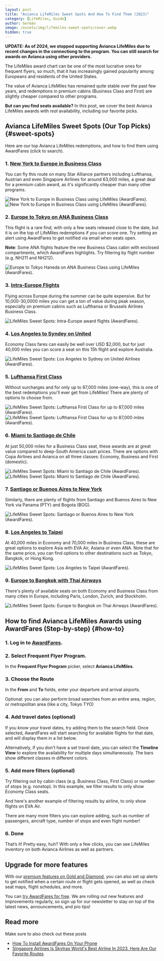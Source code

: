 ```yaml
---
layout: post
title: "Avianca LifeMiles Sweet Spots And How To Find Them (2023)"
category: [LifeMiles, Guide]
author: Germán
image: /assets/img/lifemiles-sweet-spots/cover.webp
hidden: true
---
```


**UPDATE: As of 2024, we stopped supporting Avianca LifeMiles due to recent changes in the connectiong to the program. You can still search for awards on Avianca using other providers.**

The LifeMiles award chart can be one of the most lucrative ones for frequent flyers, so much, that it has increasingly gained popularity among Europeans and residents of the United States.

The value of Avianca LifeMiles has remained quite stable over the past few years, and redemptions in premium cabins (Business Class and First) are slightly cheaper compared to other programs.

**But can you find seats available?** In this post, we cover the best Avianca LifeMiles awards with _real_ availability, including our favorite picks.

## Avianca LifeMiles Sweet Spots (Our Top Picks) {#sweet-spots}

Here are our top Avianca LifeMiles redemptions, and how to find them using AwardFares (click to search).

### 1. [New York to Europe in Business Class](https://awardfares.com/search?area:NYC.zone:Europe.;c:business;z:lifemiles)

You can fly this route on many Star Alliance partners including Lufthansa, Austrian and even Singapore Airlines for around 63,000 miles, a great deal for a premium cabin award, as it's significantly cheaper than many other programs.

<img src="/assets/img/lifemiles-sweet-spots/us-europe.webp" alt="New York to Europe in Business Class using LifeMiles (AwardFares)." />

<img src="/assets/img/lifemiles-sweet-spots/us-europe-timeline.webp" alt="New York to Europe in Business Class using LifeMiles (AwardFares)." />

### 2. [Europe to Tokyo on ANA Business Class](https://awardfares.com/search?area:LON.area:TYO.;c:business;z:lifemiles)

This flight is a rare find, with only a few seats released close to the date, but it is on the top of LifeMiles redemptions if you can score one. Try setting an alert using AwardFares to get notified via email when seats open.

**Note**: Some ANA flights feature the new Business Class cabin with enclosed compartments, which AwardFares highlights. Try filtering by flight number (e.g. NH211 and NH212).

<img src="/assets/img/lifemiles-sweet-spots/europe-tyo.webp" alt="Europe to Tokyo Haneda on ANA Business Class using LifeMiles (AwardFares)." />

### 3. [Intra-Europe Flights](https://awardfares.com/search?zone:Europe.zone:Europe.;z:lifemiles)

Flying across Europe during the summer can be quite expensive. But for 10,000-30,0000 miles you can get a ton of value during peak season, especially on premium cabins such as Lufthansa or Brussels Airlines Business Class.

<img src="/assets/img/lifemiles-sweet-spots/intra-europe.webp" alt="LifeMiles Sweet Spots: Intra-Europe award flights (AwardFares)." />

### 4. [Los Angeles to Syndey on United](https://awardfares.com/search?LAX.SYD.;a:UA;z:lifemiles#)

Economy Class fares can easily be well over USD $2,000, but for just 40,000 miles you can score a seat on this 15h flight and explore Australia.

<img src="/assets/img/lifemiles-sweet-spots/lax-syd.webp" alt="LifeMiles Sweet Spots: Los Angeles to Sydney on United Airlines (AwardFares)." />

### 5. [Lufthansa First Class](https://awardfares.com/search?..;c:first;a:LH,UA;z:lifemiles)

Without surcharges and for only up to 87,000 miles​​ (one-way), this is one of the best redemptions you'll ever get from LifeMiles! There are plenty of options to choose from.

<img src="/assets/img/lifemiles-sweet-spots/lh-first-map.webp" alt="LifeMiles Sweet Spots: Lufthansa First Class for up to 87,000  miles (AwardFares)." />

<img src="/assets/img/lifemiles-sweet-spots/lh-first-list.webp" alt="LifeMiles Sweet Spots: Lufthansa First Class for up to 87,000  miles (AwardFares)." />

### 6. [Miami to Santiago de Chile](https://awardfares.com/search?MIA.SCL.;z:lifemiles)

At just 50,000 miles for a Business Class seat, these awards are at great value compared to deep-South America cash prices. There are options with Copa Airlines and Avianca on all three classes: Economy, Business and First (domestic).

<img src="/assets/img/lifemiles-sweet-spots/mia-scl-list.webp" alt="LifeMiles Sweet Spots: Miami to Santiago de Chile (AwardFares)." />

<img src="/assets/img/lifemiles-sweet-spots/mia-scl-timeline.webp" alt="LifeMiles Sweet Spots: Miami to Santiago de Chile (AwardFares)." />

### 7. [Santiago or Buenos Aires to New York](https://awardfares.com/search?SCL,area:BUE.area:NYC.;z:lifemiles)

Similarly, there are plenty of flights from Santiago and Buenos Aires to New York via Panama (PTY) and Bogota (BOG).

<img src="/assets/img/lifemiles-sweet-spots/scl-jfk.webp" alt="LifeMiles Sweet Spots: Santiago or Buenos Aires to New York (AwardFares)." />

### 8. [Los Angeles to Taipei](https://awardfares.com/search?LAX.TPE.;z:lifemiles)

At 40,000 miles in Economy and 70,000 miles in Business Class, these are great options to explore Asia with EVA Air, Asiana or even ANA. Note that for the same price, you can find options to other destinations such as Tokyo, Bangkok, or Hong Kong.

<img src="/assets/img/lifemiles-sweet-spots/lax-tpe.webp" alt="LifeMiles Sweet Spots: Los Angeles to Taipei (AwardFares)." />

### 9. [Europe to Bangkok with Thai Airways](https://awardfares.com/search?zone:Europe.BKK.;a:TG;z:lifemiles#)

There's plenty of available seats on both Economy and Business Class from many cities in Europe, including Paris, London, Zurich, and Stockholm.

<img src="/assets/img/lifemiles-sweet-spots/europe-bkk.webp" alt="LifeMiles Sweet Spots: Europe to Bangkok on Thai Airways (AwardFares)." />

## How to find Avianca LifeMiles Awards using AwardFares (Step-by-step) {#how-to}

### 1. Log in to [AwardFares](https://awardfares.com).

### 2. Select Frequent Flyer Program.

In the **Frequent Flyer Program** picker, select **Avianca LifeMiles**.

<!-- <img src="/assets/img/lifemiles-sweet-spots/1-lifemiles-ffqtv.avif" alt="Select LifeMiles in AwardFares Frequent Flyer Program Picker." /> -->

### 3. Choose the Route

In the **From** and **To** fields, enter your departure and arrival airports.

Optional: you can also perform broad searches from an entire area, region, or metropolitan area (like a city, Tokyo TYO)

<!-- <img src="/assets/img/lifemiles-sweet-spots/2-route.avif" alt="Select the route." /> -->

### 4. Add travel dates (optional)

If you know your travel dates, try adding them to the search field. Once selected, AwardFares will start searching for available flights for that date, and will display them in a list below.

<!-- <img src="/assets/img/lifemiles-sweet-spots/3-date.avif" alt="Select the travel dates." /> -->

Alternatively, if you don't have a set travel date, you can select the **Timeline View** to explore the availability for multiple days simultaneously. The bars show different classes in different colors.

### 5. Add more filters (optional)

Try filtering out by cabin class (e.g. Business Class, First Class) or number of stops (e.g. nonstop). In this example, we filter results to only show Economy Class seats.

<!-- <figure>
<img src="/assets/img/lifemiles-sweet-spots/4-class.avif" alt="Filter results by cabin class." />
</figure> -->

And here's another example of filtering results by airline, to only show flights on EVA Air.

<!-- <figure>
<img src="/assets/img/lifemiles-sweet-spots/5-airline.avif" alt="Filter results by airline." />
</figure> -->

There are many more filters you can explore adding, such as number of passengers, aircraft type, number of stops and even flight number!

### 6. Done

That’s it! Pretty easy, huh? With only a few clicks, you can see LifeMiles inventory on both Avianca Airlines as well as partners.

## Upgrade for more features

With our [premium features on Gold and Diamond](https://awardfares.com/pricing), you can also set up alerts to get notified when a certain route or flight gets opened, as well as check seat maps, flight schedules, and more.

You can [try AwardFares for free](https://awardfares.com/). We are rolling out new features and improvements regularly, so sign up for our newsletter to stay on top of the latest news, announcements, and pro tips!

## Read more

Make sure to also check out these posts

- [How To Install AwardFares On Your Phone](https://blog.awardfares.com/awardfares-mobile-app/)
- [Singapore Airlines Is Skytrax World's Best Airline In 2023. Here Are Our Favorite Routes](https://blog.awardfares.com/singapore-skytrax-2023/)
